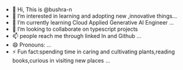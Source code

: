 - 👋 Hi, This is @bushra-n
- 👀 I’m interested in learning and adopting new ,innovative things...
- 🌱 I’m currently learning Cloud Applied Generative AI Engineer ...
- 💞️ I’m looking to collaborate on typescript projects
- 📫 people reach me through linked In and Github ...
- 😄 Pronouns: ...
- ⚡ Fun fact:spending time in caring and cultivating plants,reading books,curious in visiting new places  ...

<!---
bushra-n/bushra-n is a ✨ special ✨ repository because its `README.md` (this file) appears on your GitHub profile.
You can click the Preview link to take a look at your changes.
--->
